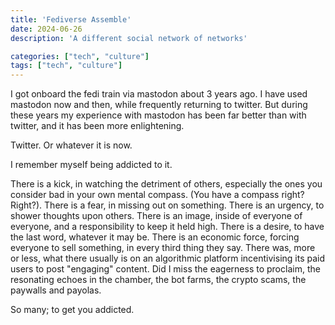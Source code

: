 ```yaml
---
title: 'Fediverse Assemble'
date: 2024-06-26
description: 'A different social network of networks'

categories: ["tech", "culture"]
tags: ["tech", "culture"]
---
```


I got onboard the fedi train via mastodon about 3 years ago. I have used mastodon now and then, while frequently returning to twitter. But during these years my experience with mastodon has been far better than with twitter, and it has been more enlightening.

Twitter. Or whatever it is now.

I remember myself being addicted to it.

There is a kick, in watching the detriment of others, especially the ones you consider bad in your own mental compass. (You have a compass right? Right?). There is a fear, in missing out on something. There is an urgency, to shower thoughts upon others. There is an image, inside of everyone of everyone, and a responsibility to keep it held high. There is a desire, to have the last word, whatever it may be. There is an economic force, forcing everyone to sell something, in every third thing they say. There was, more or less, what there usually is on an algorithmic platform incentivising its paid users to post "engaging" content. Did I miss the eagerness to proclaim, the resonating echoes in the chamber, the bot farms, the crypto scams, the paywalls and payolas.

So many; to get you addicted.





